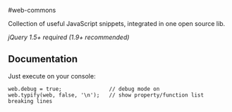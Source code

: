 #web-commons

Collection of useful JavaScript snippets, integrated in one open source lib.

*jQuery 1.5+ required (1.9+ recommended)*

## Documentation

Just execute on your console:

    web.debug = true;               // debug mode on
    web.typify(web, false, '\n');   // show property/function list breaking lines
